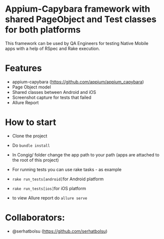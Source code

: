 # Appium-Capybara framework with shared PageObject and Test classes for both platforms
This framework can be used by QA Engineers for testing Native Mobile apps with a help of RSpec and Rake execution.


# Features
 - appium-capybara (https://github.com/appium/appium_capybara)
 - Page Object model
 - Shared classes between Android and iOS
 - Screenshot capture for tests that failed
 - Allure Report

# How to start 
 - Clone the project
 - Do ```bundle install```
 - In Congig/ folder change the app path to your path (apps are attached to the root of this project)
 - For running tests you can use rake tasks - as example
 - ```rake run_tests[android]```for Android platform
 - ```rake run_tests[ios]```for iOS platform
 
 - to view Allure report do ```allure serve```
 
 
 # Collaborators:
  - @serhatbolsu (https://github.com/serhatbolsu)
